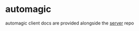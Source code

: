 # automagic

automagic client docs are provided alongside the <a href="https://github.com/aTable/automagic-systemjs-server">server<a> repo